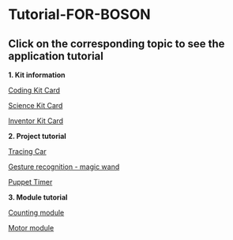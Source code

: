 # Tutorial-FOR-BOSON

## Click on the corresponding topic to see the application tutorial


**1. Kit information**


[Coding Kit Card](https://github.com/joanna1122/Tutorial-FOR-BOSON/blob/master/Coding%20Kit%20Card.pdf)

[Science Kit Card](https://github.com/joanna1122/Tutorial-FOR-BOSON/blob/master/Since%20Kit%20Card.pdf)

[Inventor Kit Card](https://github.com/joanna1122/Tutorial-FOR-BOSON/tree/master/Inventor%20Kit%20Card)

**2. Project tutorial**

[ Tracing Car](https://github.com/joanna1122/Tutorial-FOR-BOSON/blob/master/Tracing%20Car.md)

[ Gesture recognition - magic wand](https://github.com/joanna1122/Tutorial-FOR-BOSON/blob/master/Gesture%20recognition%20-%20magic%20wand.md)

[Puppet Timer](https://github.com/joanna1122/Tutorial-FOR-BOSON/blob/master/Puppet%20Timer.md)


**3. Module tutorial**

[Counting module](https://github.com/joanna1122/Tutorial-FOR-BOSON/blob/master/COUNTING%20MODULE.md)

[Motor module](https://github.com/joanna1122/Tutorial-FOR-BOSON/blob/master/MOTOR%20MODULE.md)


